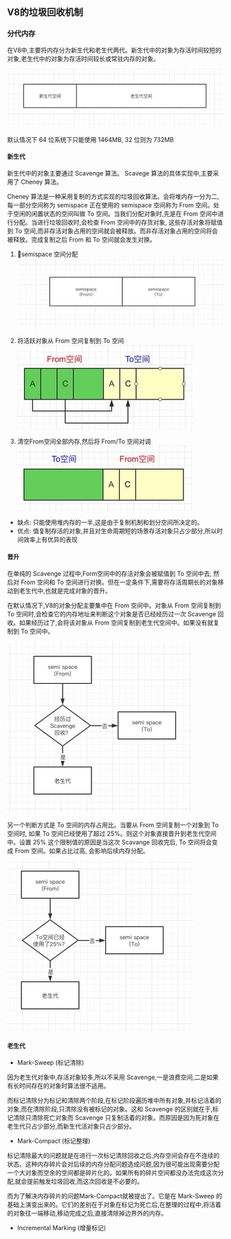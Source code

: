## V8的垃圾回收机制

### 分代内存
在V8中,主要将内存分为新生代和老生代两代。新生代中的对象为存活时间较短的对象,老生代中的对象为存活时间较长或常驻内存的对象。

![分代内存](./pic/1.png)

默认情况下 64 位系统下只能使用 1464MB, 32 位则为 732MB
#### 新生代
新生代中的对象主要通过 Scavenge 算法。 Scavege 算法的具体实现中,主要采用了 Cheney 算法。

Cheney 算法是一种采用复制的方式实现的垃圾回收算法。会将堆内存一分为二,每一部分空间称为 semispace 正在使用的 semispace 空间称为 From 空间。处于空闲的闲置状态的空间叫做 To 空间。当我们分配对象时,先是在 From 空间中进行分配。当进行垃圾回收时,会检查 From 空间中的存货对象, 这些存活对象将赋值到 To 空间,而非存活对象占用的空间就会被释放。而非存活对象占用的空间将会被释放。完成复制之后 From 和 To 空间就会发生对换。

1. semispace 空间分配
![新生代空间分配](./pic/new1.png)

2. 将活跃对象从 From 空间复制到 To 空间
![新生代空间复制](./pic/new2.jpg)

3. 清空From空间全部内存,然后将 From/To 空间对调
![新生代空间对调](./pic/new3.jpg)

- 缺点: 只能使用堆内存的一半,这是由于复制机制和划分空间所决定的。
- 优点: 值复制存活的对象,并且对生命周期短的场景存活对象只占少部分,所以时间效率上有优异的表现
#### 晋升
在单纯的 Scavenge 过程中,Form空间中的存活对象会被赋值到 To 空间中去, 然后对 From 空间和 To 空间进行对换。但在一定条件下,需要将存活周期长的对象移动到老生代中,也就是完成对象的晋升。

在默认情况下,V8的对象分配主要集中在 From 空间中。对象从 From 空间复制到 To 空间时,会检查它的内存地址来判断这个对象是否已经经历过一次 Scavenge 回收。如果经历过了,会将该对象从 From 空间复制到老生代空间中。如果没有就复制到 To 空间中。

![默认晋升](./pic/up1.png)

另一个判断方式是 To 空间的内存占用比。当要从 From 空间复制一个对象到 To 空间时, 如果 To 空间已经使用了超过 25%。则这个对象直接晋升到老生代空间中。设置 25% 这个限制值的原因是当这次 Scavange 回收完后, To 空间将会变成 From 空间。如果占比过高, 会影响后续内存分配。

![内存占用比晋升](./pic/up2.png)

#### 老生代
- Mark-Sweep (标记清除)

因为老生代对象中,存活对象较多,所以不采用 Scavenge,一是浪费空间,二是如果有长时间存在的对象时算法很不适用。

而标记清除分为标记和清除两个阶段,在标记阶段遍历堆中所有对象,并标记活着的对象,而在清除阶段,只清除没有被标记的对象。这和 Scavenge 的区别就在于,标记清除只清除死亡对象而 Scavenge 只复制活着的对象。而原因是因为死对象在老生代只占少部分,而新生代活对象只占少部分。

- Mark-Compact (标记整理)

标记清除最大的问题就是在进行一次标记清除回收之后,内存空间会存在不连续的状态。这种内存碎片会对后续的内存分配问题造成问题,因为很可能出现需要分配一个大对象而空余的空间都是碎片化的。如果所有的碎片空间都没办法完成这次分配,就会提前触发垃圾回收,而这次回收是不必要的。

而为了解决内存碎片的问题Mark-Compact就被提出了。它是在 Mark-Sweep 的基础上演变出来的。它们的差别在于对象在标记为死亡后,在整理的过程中,将活着的对象往一端移动,移动完成之后,直接清除掉边界外的内存。

- Incremental Marking (增量标记)